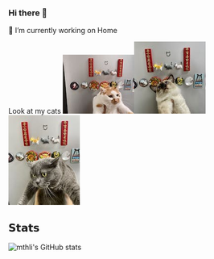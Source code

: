 ### Hi there 👋

🔭 I’m currently working on Home

Look at my cats
![diban](./diban.jpeg)![diban](./ergou.jpeg)![diban](./amo.jpeg)


<!--
**dongqihouse/dongqihouse** is a ✨ _special_ ✨ repository because its `README.md` (this file) appears on your GitHub profile.

Here are some ideas to get you started:
- 🌱 I’m currently learning flutter and swift
- 👯 I’m looking to collaborate on ...
- 🤔 I’m looking for help with ...
- 💬 Ask me about ...
- 📫 How to reach me: ...
- 😄 Pronouns: ...
- ⚡ Fun fact: ...
-->
## 𝗦𝘁𝗮𝘁𝘀
![mthli's GitHub stats](https://github-readme-stats.vercel.app/api?username=dongqihouse&count_private=true&hide_title=true&show_icons=true)
